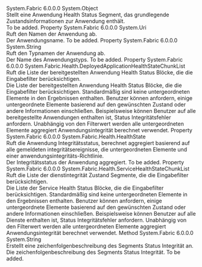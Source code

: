 <Type Name="ApplicationHealthStateChunk" FullName="System.Fabric.Health.ApplicationHealthStateChunk">
  <TypeSignature Language="C#" Value="public sealed class ApplicationHealthStateChunk" />
  <TypeSignature Language="ILAsm" Value=".class public auto ansi sealed beforefieldinit ApplicationHealthStateChunk extends System.Object" />
  <TypeSignature Language="DocId" Value="T:System.Fabric.Health.ApplicationHealthStateChunk" />
  <TypeSignature Language="VB.NET" Value="Public NotInheritable Class ApplicationHealthStateChunk" />
  <TypeSignature Language="F#" Value="type ApplicationHealthStateChunk = class" />
  <AssemblyInfo>
    <AssemblyName>System.Fabric</AssemblyName>
    <AssemblyVersion>6.0.0.0</AssemblyVersion>
  </AssemblyInfo>
  <Base>
    <BaseTypeName>System.Object</BaseTypeName>
  </Base>
  <Interfaces />
  <Docs>
    <summary>
            Stellt eine Anwendung Health Status Segment, das grundlegende Zustandsinformationen zur Anwendung enthält.
            </summary>
    <remarks>To be added.</remarks>
  </Docs>
  <Members>
    <Member MemberName="ApplicationName">
      <MemberSignature Language="C#" Value="public Uri ApplicationName { get; }" />
      <MemberSignature Language="ILAsm" Value=".property instance class System.Uri ApplicationName" />
      <MemberSignature Language="DocId" Value="P:System.Fabric.Health.ApplicationHealthStateChunk.ApplicationName" />
      <MemberSignature Language="VB.NET" Value="Public ReadOnly Property ApplicationName As Uri" />
      <MemberSignature Language="F#" Value="member this.ApplicationName : Uri" Usage="System.Fabric.Health.ApplicationHealthStateChunk.ApplicationName" />
      <MemberType>Property</MemberType>
      <AssemblyInfo>
        <AssemblyName>System.Fabric</AssemblyName>
        <AssemblyVersion>6.0.0.0</AssemblyVersion>
      </AssemblyInfo>
      <ReturnValue>
        <ReturnType>System.Uri</ReturnType>
      </ReturnValue>
      <Docs>
        <summary>
            Ruft den Namen der Anwendung ab.
            </summary>
        <value>Der Anwendungsname.</value>
        <remarks>To be added.</remarks>
      </Docs>
    </Member>
    <Member MemberName="ApplicationTypeName">
      <MemberSignature Language="C#" Value="public string ApplicationTypeName { get; }" />
      <MemberSignature Language="ILAsm" Value=".property instance string ApplicationTypeName" />
      <MemberSignature Language="DocId" Value="P:System.Fabric.Health.ApplicationHealthStateChunk.ApplicationTypeName" />
      <MemberSignature Language="VB.NET" Value="Public ReadOnly Property ApplicationTypeName As String" />
      <MemberSignature Language="F#" Value="member this.ApplicationTypeName : string" Usage="System.Fabric.Health.ApplicationHealthStateChunk.ApplicationTypeName" />
      <MemberType>Property</MemberType>
      <AssemblyInfo>
        <AssemblyName>System.Fabric</AssemblyName>
        <AssemblyVersion>6.0.0.0</AssemblyVersion>
      </AssemblyInfo>
      <ReturnValue>
        <ReturnType>System.String</ReturnType>
      </ReturnValue>
      <Docs>
        <summary>
            Ruft den Typnamen der Anwendung ab.
            </summary>
        <value>Der Name des Anwendungstyps.</value>
        <remarks>To be added.</remarks>
      </Docs>
    </Member>
    <Member MemberName="DeployedApplicationHealthStateChunks">
      <MemberSignature Language="C#" Value="public System.Fabric.Health.DeployedApplicationHealthStateChunkList DeployedApplicationHealthStateChunks { get; }" />
      <MemberSignature Language="ILAsm" Value=".property instance class System.Fabric.Health.DeployedApplicationHealthStateChunkList DeployedApplicationHealthStateChunks" />
      <MemberSignature Language="DocId" Value="P:System.Fabric.Health.ApplicationHealthStateChunk.DeployedApplicationHealthStateChunks" />
      <MemberSignature Language="VB.NET" Value="Public ReadOnly Property DeployedApplicationHealthStateChunks As DeployedApplicationHealthStateChunkList" />
      <MemberSignature Language="F#" Value="member this.DeployedApplicationHealthStateChunks : System.Fabric.Health.DeployedApplicationHealthStateChunkList" Usage="System.Fabric.Health.ApplicationHealthStateChunk.DeployedApplicationHealthStateChunks" />
      <MemberType>Property</MemberType>
      <AssemblyInfo>
        <AssemblyName>System.Fabric</AssemblyName>
        <AssemblyVersion>6.0.0.0</AssemblyVersion>
      </AssemblyInfo>
      <ReturnValue>
        <ReturnType>System.Fabric.Health.DeployedApplicationHealthStateChunkList</ReturnType>
      </ReturnValue>
      <Docs>
        <summary>
            Ruft die Liste der bereitgestellten Anwendung Health Status Blöcke, die die Eingabefilter berücksichtigen.
            </summary>
        <value>Die Liste der bereitgestellten Anwendung Health Status Blöcke, die die Eingabefilter berücksichtigen.</value>
        <remarks>
          <para>Standardmäßig sind keine untergeordneten Elemente in den Ergebnissen enthalten. Benutzer können anfordern, einige untergeordnete Elemente basierend auf den gewünschten Zustand oder andere Informationen einschließen. Beispielsweise können Benutzer auf alle bereitgestellte Anwendungen enthalten ist, Status Integritätsfehler anfordern.
            Unabhängig von den Filterwert werden alle untergeordneten Elemente aggregiert Anwendungsintegrität berechnet verwendet.</para>
        </remarks>
      </Docs>
    </Member>
    <Member MemberName="HealthState">
      <MemberSignature Language="C#" Value="public System.Fabric.Health.HealthState HealthState { get; }" />
      <MemberSignature Language="ILAsm" Value=".property instance valuetype System.Fabric.Health.HealthState HealthState" />
      <MemberSignature Language="DocId" Value="P:System.Fabric.Health.ApplicationHealthStateChunk.HealthState" />
      <MemberSignature Language="VB.NET" Value="Public ReadOnly Property HealthState As HealthState" />
      <MemberSignature Language="F#" Value="member this.HealthState : System.Fabric.Health.HealthState" Usage="System.Fabric.Health.ApplicationHealthStateChunk.HealthState" />
      <MemberType>Property</MemberType>
      <AssemblyInfo>
        <AssemblyName>System.Fabric</AssemblyName>
        <AssemblyVersion>6.0.0.0</AssemblyVersion>
      </AssemblyInfo>
      <ReturnValue>
        <ReturnType>System.Fabric.Health.HealthState</ReturnType>
      </ReturnValue>
      <Docs>
        <summary>
            Ruft die Anwendung Integritätsstatus, berechnet aggregiert basierend auf alle gemeldeten integritätsereignisse, die untergeordneten Elemente und einer anwendungsintegritäts-Richtlinie.
            </summary>
        <value>Der Integritätsstatus der Anwendung aggregiert.</value>
        <remarks>To be added.</remarks>
      </Docs>
    </Member>
    <Member MemberName="ServiceHealthStateChunks">
      <MemberSignature Language="C#" Value="public System.Fabric.Health.ServiceHealthStateChunkList ServiceHealthStateChunks { get; }" />
      <MemberSignature Language="ILAsm" Value=".property instance class System.Fabric.Health.ServiceHealthStateChunkList ServiceHealthStateChunks" />
      <MemberSignature Language="DocId" Value="P:System.Fabric.Health.ApplicationHealthStateChunk.ServiceHealthStateChunks" />
      <MemberSignature Language="VB.NET" Value="Public ReadOnly Property ServiceHealthStateChunks As ServiceHealthStateChunkList" />
      <MemberSignature Language="F#" Value="member this.ServiceHealthStateChunks : System.Fabric.Health.ServiceHealthStateChunkList" Usage="System.Fabric.Health.ApplicationHealthStateChunk.ServiceHealthStateChunks" />
      <MemberType>Property</MemberType>
      <AssemblyInfo>
        <AssemblyName>System.Fabric</AssemblyName>
        <AssemblyVersion>6.0.0.0</AssemblyVersion>
      </AssemblyInfo>
      <ReturnValue>
        <ReturnType>System.Fabric.Health.ServiceHealthStateChunkList</ReturnType>
      </ReturnValue>
      <Docs>
        <summary>
            Ruft die Liste der dienstintegrität Zustand Segmente, die die Eingabefilter berücksichtigen.
            </summary>
        <value>Die Liste der Service Health Status Blöcke, die die Eingabefilter berücksichtigen.</value>
        <remarks>
          <para>Standardmäßig sind keine untergeordneten Elemente in den Ergebnissen enthalten. Benutzer können anfordern, einige untergeordnete Elemente basierend auf den gewünschten Zustand oder andere Informationen einschließen. Beispielsweise können Benutzer auf alle Dienste enthalten ist, Status Integritätsfehler anfordern.
            Unabhängig von den Filterwert werden alle untergeordneten Elemente aggregiert Anwendungsintegrität berechnet verwendet.</para>
        </remarks>
      </Docs>
    </Member>
    <Member MemberName="ToString">
      <MemberSignature Language="C#" Value="public override string ToString ();" />
      <MemberSignature Language="ILAsm" Value=".method public hidebysig virtual instance string ToString() cil managed" />
      <MemberSignature Language="DocId" Value="M:System.Fabric.Health.ApplicationHealthStateChunk.ToString" />
      <MemberSignature Language="VB.NET" Value="Public Overrides Function ToString () As String" />
      <MemberSignature Language="F#" Value="override this.ToString : unit -&gt; string" Usage="applicationHealthStateChunk.ToString " />
      <MemberType>Method</MemberType>
      <AssemblyInfo>
        <AssemblyName>System.Fabric</AssemblyName>
        <AssemblyVersion>6.0.0.0</AssemblyVersion>
      </AssemblyInfo>
      <ReturnValue>
        <ReturnType>System.String</ReturnType>
      </ReturnValue>
      <Parameters />
      <Docs>
        <summary>
            Erstellt eine zeichenfolgenbeschreibung des Segments Status Integrität an.
            </summary>
        <returns>Die zeichenfolgenbeschreibung des Segments Status Integrität.</returns>
        <remarks>To be added.</remarks>
      </Docs>
    </Member>
  </Members>
</Type>